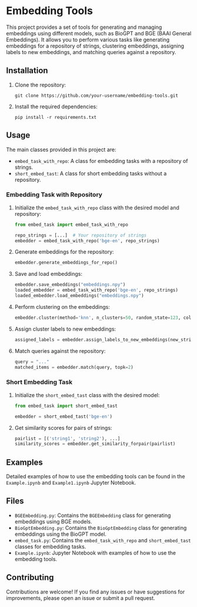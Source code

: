 # Embedding Tools

This project provides a set of tools for generating and managing embeddings using different models, such as BioGPT and BGE (BAAI General Embeddings). It allows you to perform various tasks like generating embeddings for a repository of strings, clustering embeddings, assigning labels to new embeddings, and matching queries against a repository.

## Installation

1. Clone the repository:
   ```
   git clone https://github.com/your-username/embedding-tools.git
   ```

2. Install the required dependencies:
   ```
   pip install -r requirements.txt
   ```

## Usage

The main classes provided in this project are:

- `embed_task_with_repo`: A class for embedding tasks with a repository of strings.
- `short_embed_tast`: A class for short embedding tasks without a repository.

### Embedding Task with Repository

1. Initialize the `embed_task_with_repo` class with the desired model and repository:
   ```python
   from embed_task import embed_task_with_repo

   repo_strings = [...]  # Your repository of strings
   embedder = embed_task_with_repo('bge-en', repo_strings)
   ```

2. Generate embeddings for the repository:
   ```python
   embedder.generate_embeddings_for_repo()
   ```

3. Save and load embeddings:
   ```python
   embedder.save_embeddings("embeddings.npy")
   loaded_embedder = embed_task_with_repo('bge-en', repo_strings)
   loaded_embedder.load_embeddings("embeddings.npy")
   ```

4. Perform clustering on the embeddings:
   ```python
   embedder.cluster(method='knn', n_clusters=50, random_state=123, colnameoflabel='test1')
   ```

5. Assign cluster labels to new embeddings:
   ```python
   assigned_labels = embedder.assign_labels_to_new_embeddings(new_strings, 'test1', method='knn')
   ```

6. Match queries against the repository:
   ```python
   query = "..."
   matched_items = embedder.match(query, topk=2)
   ```

### Short Embedding Task

1. Initialize the `short_embed_tast` class with the desired model:
   ```python
   from embed_task import short_embed_tast

   embedder = short_embed_tast('bge-en')
   ```

2. Get similarity scores for pairs of strings:
   ```python
   pairlist = [('string1', 'string2'), ...]
   similarity_scores = embedder.get_similarity_forpair(pairlist)
   ```

## Examples

Detailed examples of how to use the embedding tools can be found in the `Example.ipynb` and `Example1.ipynb` Jupyter Notebook.

## Files

- `BGEEmbedding.py`: Contains the `BGEEmbedding` class for generating embeddings using BGE models.
- `BioGptEmbedding.py`: Contains the `BioGptEmbedding` class for generating embeddings using the BioGPT model.
- `embed_task.py`: Contains the `embed_task_with_repo` and `short_embed_tast` classes for embedding tasks.
- `Example.ipynb`: Jupyter Notebook with examples of how to use the embedding tools.

## Contributing

Contributions are welcome! If you find any issues or have suggestions for improvements, please open an issue or submit a pull request.
